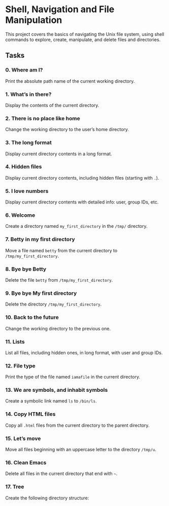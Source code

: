 # Shell, Navigation and File Manipulation

This project covers the basics of navigating the Unix file system, using shell commands to explore, create, manipulate, and delete files and directories.

## Tasks

### 0. Where am I?
Print the absolute path name of the current working directory.

### 1. What’s in there?
Display the contents of the current directory.

### 2. There is no place like home
Change the working directory to the user’s home directory.

### 3. The long format
Display current directory contents in a long format.

### 4. Hidden files
Display current directory contents, including hidden files (starting with `.`).

### 5. I love numbers
Display current directory contents with detailed info: user, group IDs, etc.

### 6. Welcome
Create a directory named `my_first_directory` in the `/tmp/` directory.

### 7. Betty in my first directory
Move a file named `betty` from the current directory to `/tmp/my_first_directory`.

### 8. Bye bye Betty
Delete the file `betty` from `/tmp/my_first_directory`.

### 9. Bye bye My first directory
Delete the directory `/tmp/my_first_directory`.

### 10. Back to the future
Change the working directory to the previous one.

### 11. Lists
List all files, including hidden ones, in long format, with user and group IDs.

### 12. File type
Print the type of the file named `iamafile` in the current directory.

### 13. We are symbols, and inhabit symbols
Create a symbolic link named `ls` to `/bin/ls`.

### 14. Copy HTML files
Copy all `.html` files from the current directory to the parent directory.

### 15. Let’s move
Move all files beginning with an uppercase letter to the directory `/tmp/u`.

### 16. Clean Emacs
Delete all files in the current directory that end with `~`.

### 17. Tree
Create the following directory structure:

